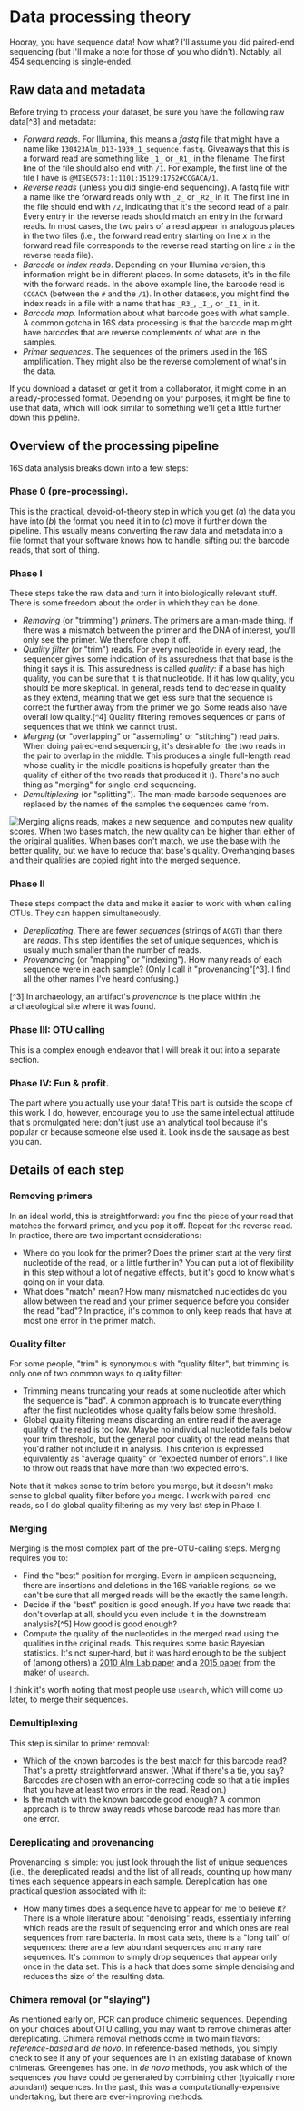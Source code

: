 # Data processing theory

Hooray, you have sequence data! Now what? I'll assume you did paired-end sequencing (but I'll make a note for those of you who didn't). Notably, all 454 sequencing is single-ended.

## Raw data and metadata

Before trying to process your dataset, be sure you have the following raw data[^3] and metadata:

- *Forward reads*. For Illumina, this means a *fastq* file that might have a name like `130423Alm_D13-1939_1_sequence.fastq`. Giveaways that this is a forward read are something like `_1_` or `_R1_` in the filename. The first line of the file should also end with `/1`. For example, the first line of the file I have is `@MISEQ578:1:1101:15129:1752#CCGACA/1`.
- *Reverse reads* (unless you did single-end sequencing). A fastq file with a name like the forward reads only with `_2_` or `_R2_` in it. The first line in the file should end with `/2`, indicating that it's the second read of a pair. Every entry in the reverse reads should match an entry in the forward reads. In most cases, the two pairs of a read appear in analogous places in the two files (i.e., the forward read entry starting on line $x$ in the forward read file corresponds to the reverse read starting on line $x$ in the reverse reads file).
- *Barcode* or *index reads*. Depending on your Illumina version, this information might be in different places. In some datasets, it's in the file with the forward reads. In the above example line, the barcode read is `CCGACA` (between the `#` and the `/1`). In other datasets, you might find the index reads in a file with a name that has `_R3_`, `_I_`, or `_I1_` in it.
- *Barcode map*. Information about what barcode goes with what sample. A common gotcha in 16S data processing is that the barcode map might have barcodes that are reverse complements of what are in the samples.
- *Primer sequences*. The sequences of the primers used in the 16S amplification. They might also be the reverse complement of what's in the data.

If you download a dataset or get it from a collaborator, it might come in an already-processed format. Depending on your purposes, it might be fine to use that data, which will look similar to something we'll get a little further down this pipeline.

## Overview of the processing pipeline

16S data analysis breaks down into a few steps:

### Phase 0 (pre-processing).

This is the practical, devoid-of-theory step in which you get (*a*) the data you have into (*b*) the format you need it in to (*c*) move it further down the pipeline. This usually means converting the raw data and metadata into a file format that your software knows how to handle, sifting out the barcode reads, that sort of thing.

### Phase I

These steps take the raw data and turn it into biologically relevant stuff. There is some freedom about the order in which they can be done.

- *Removing* (or "trimming") *primers*. The primers are a man-made thing. If there was a mismatch between the primer and the DNA of interest, you'll only see the primer. We therefore chop it off.
- *Quality filter* (or "trim") reads. For every nucleotide in every read, the sequencer gives some indication of its assuredness that that base is the thing it says it is. This assuredness is called *quality*: if a base has high quality, you can be sure that it is that nucleotide. If it has low quality, you should be more skeptical. In general, reads tend to decrease in quality as they extend, meaning that we get less sure that the sequence is correct the further away from the primer we go. Some reads also have overall low quality.[^4] Quality filtering removes sequences or parts of sequences that we think we cannot trust.
- *Merging* (or "overlapping" or "assembling" or "stitching") read pairs. When doing paired-end sequencing, it's desirable for the two reads in the pair to overlap in the middle. This produces a single full-length read whose quality in the middle positions is hopefully greater than the quality of either of the two reads that produced it (). There's no such thing as "merging" for single-end sequencing.
- *Demultiplexing* (or "splitting"). The man-made barcode sequences are replaced by the names of the samples the sequences came from.

![**Merging aligns reads, makes a new sequence, and computes new quality scores.** When two bases match, the new quality can be higher than either of the original qualities. When bases don't match, we use the base with the better quality, but we have to reduce that base's quality. Overhanging bases and their qualities are copied right into the merged sequence.](images/merge-quality.png)

### Phase II

These steps compact the data and make it easier to work with when calling OTUs. They can happen simultaneously.

- *Dereplicating*. There are fewer *sequences* (strings of `ACGT`) than there are *reads*. This step identifies the set of unique sequences, which is usually much smaller than the number of reads.
- *Provenancing* (or "mapping" or "indexing"). How many reads of each sequence were in each sample? (Only I call it "provenancing"[^3]. I find all the other names I've heard confusing.)

[^3] In archaeology, an artifact's _provenance_ is the place within the archaeological
site where it was found.

### Phase III: OTU calling

This is a complex enough endeavor that I will break it out into a separate section.

### Phase IV: Fun & profit.

The part where you actually use your data! This part is outside the scope of this work.
I do, however, encourage you to use the same intellectual attitude that's promulgated
here: don't just use an analytical tool because it's popular or because someone else
used it. Look inside the sausage as best you can.

## Details of each step

### Removing primers

In an ideal world, this is straightforward: you find the piece of your
read that matches the forward primer, and you pop it off. Repeat for the
reverse read. In practice, there are two important considerations:

- Where do you look for the primer? Does the primer start at the very first nucleotide of the read, or a little further in? You can put a lot of flexibility in this step without a lot of negative effects, but it's good to know what's going on in your data.
- What does "match" mean? How many mismatched nucleotides do you allow between the read and your primer sequence before you consider the read "bad"? In practice, it's common to only keep reads that have at most one error in the primer match.

### Quality filter

For some people, "trim" is synonymous with "quality filter", but trimming is only one of two common ways to quality filter:

- Trimming means truncating your reads at some nucleotide after which the sequence is "bad". A common approach is to truncate everything after the first nucleotides whose quality falls below some threshold.
- Global quality filtering means discarding an entire read if the average quality of the read is too low. Maybe no individual nucleotide falls below your trim threshold, but the general poor quality of the read means that you'd rather not include it in analysis. This criterion is expressed equivalently as "average quality" or "expected number of errors". I like to throw out reads that have more than two expected errors.

Note that it makes sense to trim before you merge, but it doesn't make sense to global quality filter before you merge. I work with paired-end reads, so I do global quality filtering as my very last step in Phase I.

### Merging

Merging is the most complex part of the pre-OTU-calling steps. Merging requires you to:

- Find the "best" position for merging. Evern in amplicon sequencing, there are insertions and deletions in the 16S variable regions, so we can't be sure that all merged reads will be the exactly the same length.
- Decide if the "best" position is good enough. If you have two reads that don't overlap at all, should you even include it in the downstream analysis?[^5] How good is good enough?
- Compute the quality of the nucleotides in the merged read using the qualities in the original reads. This requires some basic Bayesian statistics. It's not super-hard, but it was hard enough to be the subject of (among others) a [2010 Alm Lab paper](http://dx.doi.org/10.1371/journal.pone.0011840) and a [2015 paper](http://dx.doi.org/10.1093/bioinformatics/btv401) from the maker of `usearch`.

I think it's worth noting that most people use `usearch`, which will come up later, to
merge their sequences. 

### Demultiplexing

This step is similar to primer removal:

- Which of the known barcodes is the best match for this barcode read? That's a pretty straightforward answer. (What if there's a tie, you say? Barcodes are chosen with an error-correcting code so that a tie implies that you have at least two errors in the read. Read on.)
- Is the match with the known barcode good enough? A common approach is to throw away reads whose barcode read has more than one error.

### Dereplicating and provenancing

Provenancing is simple: you just look through the list of unique sequences (i.e., the dereplicated reads) and the list of all reads, counting up how many times each sequence appears in each sample. Dereplication has one practical question associated with it:

- How many times does a sequence have to appear for me to believe it? There is a whole literature about "denoising" reads, essentially inferring which reads are the result of sequencing error and which ones are real sequences from rare bacteria. In most data sets, there is a "long tail" of sequences: there are a few abundant sequences and many rare sequences. It's common to simply drop sequences that appear only once in the data set. This is a hack that does some simple denoising and reduces the size of the resulting data.

### Chimera removal (or "slaying")

As mentioned early on, PCR can produce chimeric sequences. Depending on your choices about OTU calling, you may want to remove chimeras after dereplicating. Chimera removal methods come in two main flavors: *reference-based* and *de novo*. In reference-based methods, you simply check to see if any of your sequences are in an existing database of known chimeras. Greengenes has one. In *de novo* methods, you ask which of the sequences you have could be generated by combining other (typically more abundant) sequences. In the past, this was a computationally-expensive undertaking, but there are ever-improving methods.
